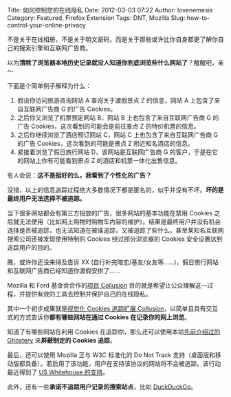 Title: 如何控制您的在线隐私
Date: 2012-03-03 07:22
Author: lovenemesis
Category: Featured, Firefox Extension
Tags: DNT, Mozilla
Slug: how-to-control-your-online-privacy

不是关于在线相册，不是关于明文密码，而是关于那些或许比你自身都更了解你自己的搜索引擎和互联网广告商。

以为**清除了浏览器本地历史记录就没人知道你到底浏览些什么网站了**？醒醒吧，亲～

下面是个简单例子解释为什么：

1.  假设你访问旅游咨询网站 A 查询关于渡假景点 Z 的信息，网站 A
    上包含了来自互联网广告商 G 的广告 Cookies。
2.  之后你又浏览了机票预定网站 B，网站 B 上也包含了来自互联网广告商 G
    的广告 Cookies，这次看到的可能会是前往景点 Z 的特价机票的信息。
3.  之后你继续浏览了酒店预订网站 C，网站 C 上也包含了来自互联网广告商 G
    的广告 Cookies，这次看到的可能是景点 Z 附近知名酒店的信息。
4.  紧接着浏览了假日旅行网站 D，该网站是互联网广告商 G
    的客户，于是在它的网站上你有可能看到景点 Z
    的酒店和机票一体化出售信息。

有人会说：**这不是挺好的么，我看到了个性化的广告？**

没错，以上的信息追踪过程绝大多数情况下都是匿名的，似乎并没有不坏。**坏的是最终用户无法选择不被追踪。**

当下很多网站都会有第三方投放的广告，很多网站的基本功能在禁用 Cookies
之后就无法使用（比如网上购物时购物车内容的维护）。结果是最终用户并没有机会选择是否被追踪，也无法知道在被谁追踪，又被追踪了些什么。甚至某知名互联网搜索公司还被发现使用特制的
Cookies 绕过部分浏览器的 Cookies 安全设置达到追踪用户的目的。

瞧，或许你还没来得及告诉 XX
(自行补完暗恋/基友/女友等……)，假日旅行网站和互联网广告商已经知道你渡假安排了……

Mozilla 和 Ford 基金会合作的[项目
Collusion](https://www.mozilla.org/en-US/collusion/)
目的就是希望让公众理解这一过程，并提供有效的工具去控制并保护自己的在线隐私。

其中一个初步成果就是[视觉化 Cookies 追踪扩展
Collusion](https://addons.mozilla.org/en-US/firefox/addon/collusion/)，以简单且具有交互式的方式告诉你**都有哪些网站在通过
Cookies 在记录你的网上浏览**。

知道了有哪些网站在利用 Cookies 在追踪你，那么还可以使用本站[先前介绍过的
Ghostery](http://linuxtoy.org/archives/ghostery.html) 来**屏蔽制定的
Cookies 追踪**。

最后，还可以使用 Mozilla 正与 W3C 标准化的 Do Not Track
支持（桌面版和移动版都具备）。若启用了该功能，用户在支持该协议的网站将不会被追踪。该行动最近得到了
[US Whitehouse
的支持](http://www.h-online.com/security/news/item/Whitehouse-proposes-Consumer-Privacy-Bill-with-Do-Not-Track-1441881.html)。

此外，还有一些**承诺不追踪用户记录的搜索站点**，比如
[DuckDuckGo](http://duckduckgo.com/)。
